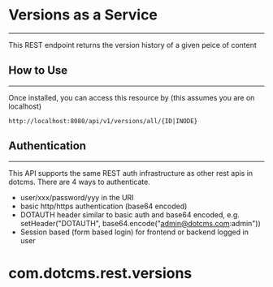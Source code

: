 # Versions as a Service
----
This REST endpoint returns the version history of a given peice of content


## How to Use
----

Once installed, you can access this resource by (this assumes you are on localhost)

`http://localhost:8080/api/v1/versions/all/{ID|INODE}`



## Authentication
----
This API supports the same REST auth infrastructure as other 
rest apis in dotcms. There are 4 ways to authenticate.

* user/xxx/password/yyy in the URI
* basic http/https authentication (base64 encoded)
* DOTAUTH header similar to basic auth and base64 encoded, e.g. setHeader("DOTAUTH", base64.encode("admin@dotcms.com:admin"))
* Session based (form based login) for frontend or backend logged in user
# com.dotcms.rest.versions
